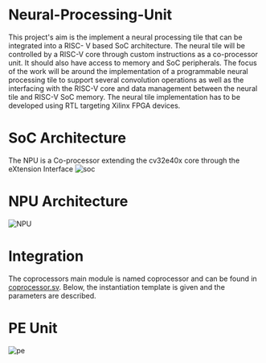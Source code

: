 # Neural-Processing-Unit
This project's aim is the implement a neural processing tile that can be integrated into
a RISC- V based SoC architecture. The neural tile will be controlled by a RISC-V core
through custom instructions as a co-processor unit. It should also have access to memory
and SoC peripherals. The focus of the work will be around the implementation of a
programmable neural processing tile to support several convolution operations as well as
the interfacing with the RISC-V core and data management between the neural tile and
RISC-V SoC memory. The neural tile implementation has to be developed using RTL
targeting Xilinx FPGA devices.
# SoC Architecture
The NPU is a Co-processor extending the cv32e40x core through the eXtension Interface
![soc](https://github.com/habibaouinti/NPU_X_Interface/assets/123462058/da7bb03e-8357-4135-a8aa-49d4fc987624)
# NPU Architecture
![NPU](https://github.com/habibaouinti/NPU_X_Interface/assets/123462058/3e0f4898-6ead-4924-a1e3-622520aadf86)
# Integration
The coprocessors main module is named coprocessor and can be found in [coprocessor.sv](NPU_X_Interface/coprocessor.sv). Below, the instantiation template is given and the parameters are described.
# PE Unit
![pe](https://github.com/habibaouinti/NPU_X_Interface/assets/123462058/5d0abf7a-c7fc-4b2d-8f8d-20a4676d4906)
